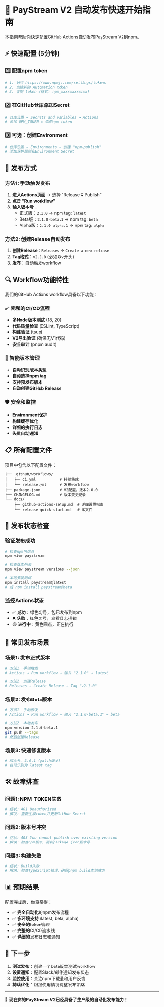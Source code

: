 # 🚀 PayStream V2 自动发布快速开始指南

本指南帮助你快速配置GitHub Actions自动发布PayStream V2到npm。

## ⚡ 快速配置 (5分钟)

### 1️⃣ 配置npm token

```bash
# 1. 访问 https://www.npmjs.com/settings/tokens
# 2. 创建新的 Automation token
# 3. 复制 token (格式: npm_xxxxxxxxxxxx)
```

### 2️⃣ 在GitHub仓库添加Secret

```bash
# 仓库设置 → Secrets and variables → Actions
# 添加 NPM_TOKEN = 你的npm token
```

### 3️⃣ 可选：创建Environment

```bash
# 仓库设置 → Environments → 创建 "npm-publish"
# 添加保护规则和Environment Secret
```

## 🎯 发布方式

### 方法1: 手动触发发布

1. **进入Actions页面** → 选择 "Release & Publish"
2. **点击 "Run workflow"**
3. **输入版本号**：
   - 正式版：`2.1.0` → npm tag: `latest`
   - Beta版：`2.1.0-beta.1` → npm tag: `beta`
   - Alpha版：`2.1.0-alpha.1` → npm tag: `alpha`

### 方法2: 创建Release自动发布

1. **创建Release**：`Releases` → `Create a new release`
2. **Tag格式**：`v2.1.0` (必须以v开头)
3. **发布**：自动触发workflow

## 🔍 Workflow功能特性

我们的GitHub Actions workflow具备以下功能：

### ✅ 完整的CI/CD流程
- **多Node版本测试** (18, 20)
- **代码质量检查** (ESLint, TypeScript)
- **构建验证** (tsup)
- **V2导出验证** (确保无V1代码)
- **安全审计** (pnpm audit)

### 🎯 智能版本管理
- **自动识别版本类型**
- **自动选择npm tag**
- **支持预发布版本**
- **自动创建GitHub Release**

### 🛡️ 安全和监控
- **Environment保护**
- **构建缓存优化**
- **详细的执行日志**
- **失败自动通知**

## 📋 所有配置文件

项目中包含以下配置文件：

```
├── .github/workflows/
│   ├── ci.yml           # 持续集成
│   └── release.yml      # 发布workflow
├── package.json         # V2配置，版本2.0.0
├── CHANGELOG.md         # 版本变更记录
└── docs/
    ├── github-actions-setup.md  # 详细设置指南
    └── release-quick-start.md   # 本文件
```

## 🚦 发布状态检查

### 验证发布成功

```bash
# 检查npm包信息
npm view paystream

# 检查版本列表
npm view paystream versions --json

# 本地安装测试
npm install paystream@latest
# 或 npm install paystream@beta
```

### 监控Actions状态

- ✅ **成功**：绿色勾号，包已发布到npm
- ❌ **失败**：红色叉号，查看日志排错
- 🟡 **进行中**：黄色圆点，正在执行

## 🔧 常见发布场景

### 场景1: 发布正式版本

```bash
# 方法1: 手动触发
# Actions → Run workflow → 输入 "2.1.0" → latest

# 方法2: 创建Release
# Releases → Create Release → Tag "v2.1.0"
```

### 场景2: 发布Beta版本

```bash
# 方法1: 手动触发
# Actions → Run workflow → 输入 "2.1.0-beta.1" → beta

# 方法2: 本地发布
npm version 2.1.0-beta.1
git push --tags
# 然后创建Release
```

### 场景3: 快速修复版本

```bash
# 版本号: 2.0.1 (patch版本)
# 自动识别为 latest tag
```

## 🛠️ 故障排查

### 问题1: NPM_TOKEN失效
```bash
# 症状: 401 Unauthorized
# 解决: 重新生成token并更新GitHub Secret
```

### 问题2: 版本号冲突
```bash
# 症状: 403 You cannot publish over existing version
# 解决: 检查npm版本，更新package.json版本号
```

### 问题3: 构建失败
```bash
# 症状: Build失败
# 解决: 检查TypeScript错误，确保pnpm build本地成功
```

## 📊 预期结果

配置完成后，你将获得：

- ✅ **完全自动化**的npm发布流程
- ✅ **多环境支持** (latest, beta, alpha)
- ✅ **安全的**token管理
- ✅ **完整的**CI/CD流水线
- ✅ **详细的**发布日志和通知

## 🎉 下一步

1. **测试发布**：创建一个beta版本测试workflow
2. **设置通知**：配置Slack/邮件通知发布状态
3. **监控使用**：关注npm下载量和用户反馈
4. **持续优化**：根据使用情况调整发布策略

---

**🚀 现在你的PayStream V2已经具备了生产级的自动化发布能力！** 
